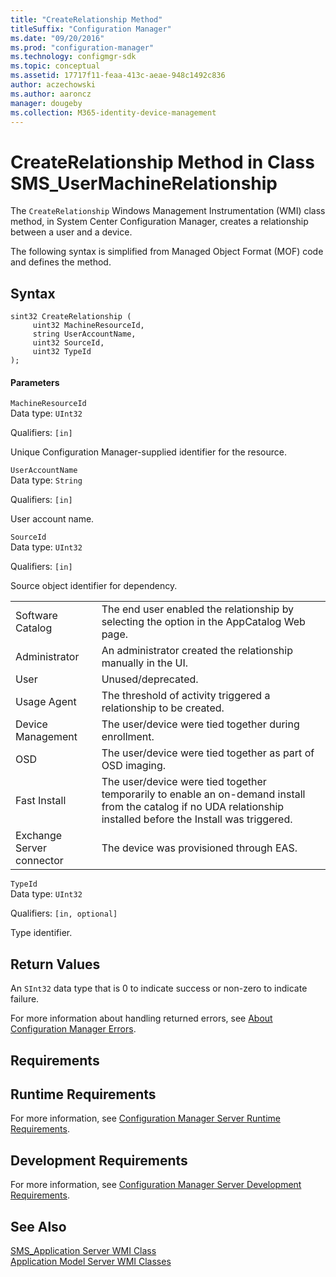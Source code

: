 ```yaml
---
title: "CreateRelationship Method"
titleSuffix: "Configuration Manager"
ms.date: "09/20/2016"
ms.prod: "configuration-manager"
ms.technology: configmgr-sdk
ms.topic: conceptual
ms.assetid: 17717f11-feaa-413c-aeae-948c1492c836
author: aczechowski
ms.author: aaroncz
manager: dougeby
ms.collection: M365-identity-device-management
---
```

# CreateRelationship Method in Class SMS_UserMachineRelationship
The `CreateRelationship` Windows Management Instrumentation (WMI) class method, in System Center Configuration Manager, creates a relationship between a user and a device.  

 The following syntax is simplified from Managed Object Format (MOF) code and defines the method.  

## Syntax  

```  
sint32 CreateRelationship (  
     uint32 MachineResourceId,  
     string UserAccountName,  
     uint32 SourceId,  
     uint32 TypeId  
);  
```  

#### Parameters  
 `MachineResourceId`  
 Data type: `UInt32`  

 Qualifiers: `[in]`  

 Unique Configuration Manager-supplied identifier for the resource.  

 `UserAccountName`  
 Data type: `String`  

 Qualifiers: `[in]`  

 User account name.  

 `SourceId`  
 Data type: `UInt32`  

 Qualifiers: `[in]`  

 Source object identifier for dependency.  

|||  
|-|-|  
|Software Catalog|The end user enabled the relationship by selecting the option in the AppCatalog Web page.|  
|Administrator|An administrator created the relationship manually in the UI.|  
|User|Unused/deprecated.|  
|Usage Agent|The threshold of activity triggered a relationship to be created.|  
|Device Management|The user/device were tied together during enrollment.|  
|OSD|The user/device were tied together as part of OSD imaging.|  
|Fast Install|The user/device were tied together temporarily to enable an on-demand install from the catalog if no UDA relationship installed before the Install was triggered.|  
|Exchange Server connector|The device was provisioned through EAS.|  

 `TypeId`  
 Data type: `UInt32`  

 Qualifiers: `[in, optional]`  

 Type identifier.  

## Return Values  
 An  `SInt32` data type that is 0 to indicate success or non-zero to indicate failure.  

 For more information about handling returned errors, see [About Configuration Manager Errors](../../../../../develop/core/understand/about-configuration-manager-errors.md).  

## Requirements  

## Runtime Requirements  
 For more information, see [Configuration Manager Server Runtime Requirements](../../../../../develop/core/reqs/server-runtime-requirements.md).  

## Development Requirements  
 For more information, see [Configuration Manager Server Development Requirements](../../../../../develop/core/reqs/server-development-requirements.md).  

## See Also  
 [SMS_Application Server WMI Class](../../../../../develop/reference/apps/sms_application-server-wmi-class.md)   
 [Application Model Server WMI Classes](../../../../../develop/reference/apps/application-management-server-wmi-classes.md)
